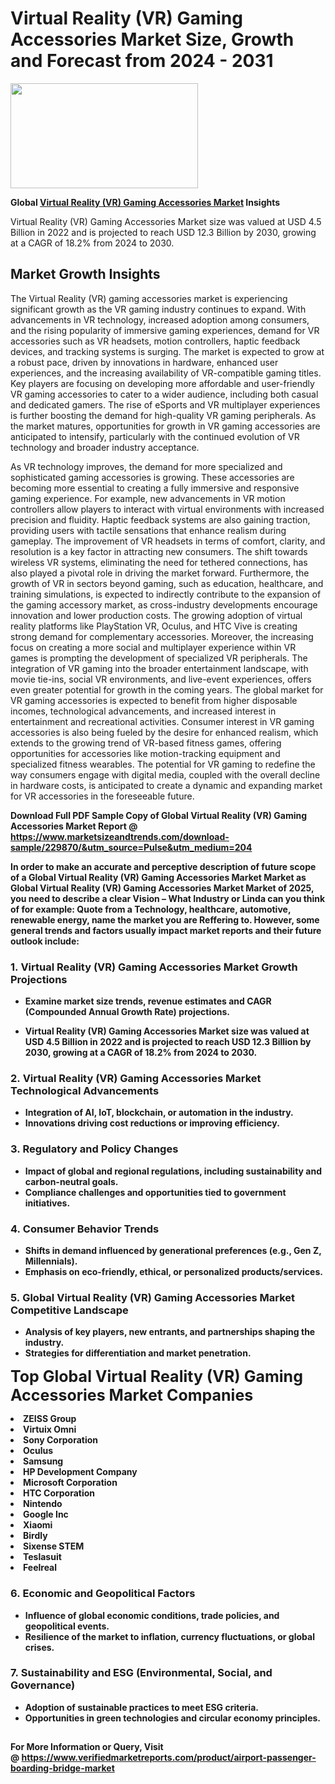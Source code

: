 <H1>Virtual Reality (VR) Gaming Accessories Market Size, Growth and Forecast from 2024 - 2031</H1><img class="aligncenter size-medium wp-image-584254" src="https://thirdeyenews.in/wp-content/uploads/2024/09/Global-Market-Research-300x168.jpeg" alt="" width="300" height="168" /><p><strong>Global&nbsp;<a href="https://www.marketsizeandtrends.com/download-sample/229870/&amp;utm_source=Pulse&amp;utm_medium=204">Virtual Reality (VR) Gaming Accessories Market</a> Insights</strong></p><p>Virtual Reality (VR) Gaming Accessories Market size was valued at USD 4.5 Billion in 2022 and is projected to reach USD 12.3 Billion by 2030, growing at a CAGR of 18.2% from 2024 to 2030.</p><p><h2>Market Growth Insights</h2> <p>The Virtual Reality (VR) gaming accessories market is experiencing significant growth as the VR gaming industry continues to expand. With advancements in VR technology, increased adoption among consumers, and the rising popularity of immersive gaming experiences, demand for VR accessories such as VR headsets, motion controllers, haptic feedback devices, and tracking systems is surging. The market is expected to grow at a robust pace, driven by innovations in hardware, enhanced user experiences, and the increasing availability of VR-compatible gaming titles. Key players are focusing on developing more affordable and user-friendly VR gaming accessories to cater to a wider audience, including both casual and dedicated gamers. The rise of eSports and VR multiplayer experiences is further boosting the demand for high-quality VR gaming peripherals. As the market matures, opportunities for growth in VR gaming accessories are anticipated to intensify, particularly with the continued evolution of VR technology and broader industry acceptance.</p> <p><strong></strong></p> <p>As VR technology improves, the demand for more specialized and sophisticated gaming accessories is growing. These accessories are becoming more essential to creating a fully immersive and responsive gaming experience. For example, new advancements in VR motion controllers allow players to interact with virtual environments with increased precision and fluidity. Haptic feedback systems are also gaining traction, providing users with tactile sensations that enhance realism during gameplay. The improvement of VR headsets in terms of comfort, clarity, and resolution is a key factor in attracting new consumers. The shift towards wireless VR systems, eliminating the need for tethered connections, has also played a pivotal role in driving the market forward. Furthermore, the growth of VR in sectors beyond gaming, such as education, healthcare, and training simulations, is expected to indirectly contribute to the expansion of the gaming accessory market, as cross-industry developments encourage innovation and lower production costs. The growing adoption of virtual reality platforms like PlayStation VR, Oculus, and HTC Vive is creating strong demand for complementary accessories. Moreover, the increasing focus on creating a more social and multiplayer experience within VR games is prompting the development of specialized VR peripherals. The integration of VR gaming into the broader entertainment landscape, with movie tie-ins, social VR environments, and live-event experiences, offers even greater potential for growth in the coming years. The global market for VR gaming accessories is expected to benefit from higher disposable incomes, technological advancements, and increased interest in entertainment and recreational activities. Consumer interest in VR gaming accessories is also being fueled by the desire for enhanced realism, which extends to the growing trend of VR-based fitness games, offering opportunities for accessories like motion-tracking equipment and specialized fitness wearables. The potential for VR gaming to redefine the way consumers engage with digital media, coupled with the overall decline in hardware costs, is anticipated to create a dynamic and expanding market for VR accessories in the foreseeable future.</p> <p><strong></p><p><span class=""><strong>Download Full PDF Sample Copy of Global Virtual Reality (VR) Gaming Accessories Market Report</strong> @ <a href="https://www.marketsizeandtrends.com/download-sample/229870/&amp;utm_source=Pulse&amp;utm_medium=204" target="_blank">https://www.marketsizeandtrends.com/download-sample/229870/&amp;utm_source=Pulse&amp;utm_medium=204</a></span></p><p>In order to make an accurate and perceptive description of future scope of a Global&nbsp;Virtual Reality (VR) Gaming Accessories Market Market as Global&nbsp;Virtual Reality (VR) Gaming Accessories Market Market of 2025, you need to describe a clear Vision &ndash; What Industry or Linda can you think of for example: Quote from a Technology, healthcare, automotive, renewable energy, name the market you are Reffering to. However, some general trends and factors usually impact market reports and their future outlook include:</p><h3>1.&nbsp;<strong>Virtual Reality (VR) Gaming Accessories Market Growth Projections</strong></h3><ul><li>Examine market size trends, revenue estimates and CAGR (Compounded Annual Growth Rate) projections.</li><li><p>Virtual Reality (VR) Gaming Accessories Market size was valued at USD 4.5 Billion in 2022 and is projected to reach USD 12.3 Billion by 2030, growing at a CAGR of 18.2% from 2024 to 2030.</p></li></ul><h3>2.&nbsp;<strong>Virtual Reality (VR) Gaming Accessories Market Technological Advancements</strong></h3><ul><li>Integration of AI, IoT, blockchain, or automation in the industry.</li><li>Innovations driving cost reductions or improving efficiency.</li></ul><h3>3.&nbsp;<strong>Regulatory and Policy Changes</strong></h3><ul><li>Impact of global and regional regulations, including sustainability and carbon-neutral goals.</li><li>Compliance challenges and opportunities tied to government initiatives.</li></ul><h3>4.&nbsp;<strong>Consumer Behavior Trends</strong></h3><ul><li>Shifts in demand influenced by generational preferences (e.g., Gen Z, Millennials).</li><li>Emphasis on eco-friendly, ethical, or personalized products/services.</li></ul><h3>5.&nbsp;<strong>Global Virtual Reality (VR) Gaming Accessories Market Competitive Landscape</strong></h3><ul><li>Analysis of key players, new entrants, and partnerships shaping the industry.</li><li>Strategies for differentiation and market penetration.</li></ul><p data-pm-slice="1 1 []"><span style="color: inherit; font-family: inherit; font-size: 25px;">Top Global Virtual Reality (VR) Gaming Accessories Market Companies</span></p><div class="" data-test-id=""><p><li>ZEISS Group</li><li> Virtuix Omni</li><li> Sony Corporation</li><li> Oculus</li><li> Samsung</li><li> HP Development Company</li><li> Microsoft Corporation</li><li> HTC Corporation</li><li> Nintendo</li><li> Google Inc</li><li> Xiaomi</li><li> Birdly</li><li> Sixense STEM</li><li> Teslasuit</li><li> Feelreal</li></p></div><h3>6.&nbsp;<strong>Economic and Geopolitical Factors</strong></h3><ul><li>Influence of global economic conditions, trade policies, and geopolitical events.</li><li>Resilience of the market to inflation, currency fluctuations, or global crises.</li></ul><h3>7.&nbsp;<strong>Sustainability and ESG (Environmental, Social, and Governance)</strong></h3><ul><li>Adoption of sustainable practices to meet ESG criteria.</li><li>Opportunities in green technologies and circular economy principles.</li></ul><h2><strong style="font-size: 14px;">For More Information or Query, Visit @&nbsp;</strong><a style="background-color: #ffffff; font-size: 14px;" href="https://www.marketsizeandtrends.com/report/virtual-reality-vr-gaming-accessories-market/" target="_blank">https://www.verifiedmarketreports.com/product/airport-passenger-boarding-bridge-market</a></h2>
